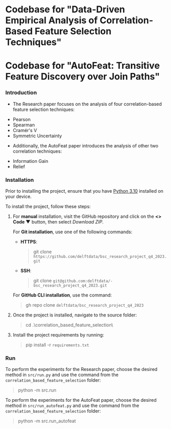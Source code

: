 # Codebase for "Data-Driven Empirical Analysis of Correlation-Based Feature Selection Techniques"
# Codebase for "AutoFeat: Transitive Feature Discovery over Join Paths"

### Introduction
* The Research paper focuses on the analysis of four correlation-based feature selection techniques:
- Pearson
- Spearman
- Cramér's V
- Symmetric Uncertainty

* Additionally, the AutoFeat paper introduces the analysis of other two correlation techniques:
- Information Gain
- Relief

### Installation
Prior to installing the project, ensure that you have
[Python 3.10](https://www.python.org/downloads/release/python-3100/) installed on your device.

To install the project, follow these steps:
1. For **manual** installation, visit the GitHub repository and click on the **<> Code ▼** button,
   then select _Download ZIP_.

    For **Git installation**, use one of the following commands:
    - **HTTPS**:
        > git clone `https://github.com/delftdata/bsc_research_project_q4_2023.git`
    - **SSH**:
        > git clone `git@github.com:delftdata/- bsc_research_project_q4_2023.git`

    For **GitHub CLI installation**, use the command:
    > gh repo clone `delftdata/bsc_research_project_q4_2023`

2. Once the project is installed, navigate to the source folder:
    > cd .\correlation_based_feature_selection\

3. Install the project requirements by running:
    > pip install -r `requirements.txt`

### Run

To perform the experiments for the Research paper, choose the desired method in `src/run.py` and use the command from the `correlation_based_feature_selection` folder:
   > python -m src.run

To perform the experiments for the AutoFeat paper, choose the desired method in `src/run_autofeat.py` and use the command from the `correlation_based_feature_selection` folder:
   > python -m src.run_autofeat
